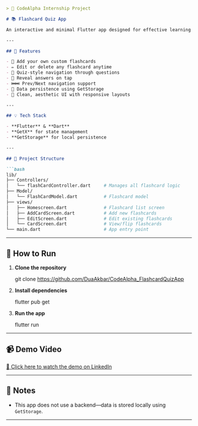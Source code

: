 ```markdown
> 🚀 CodeAlpha Internship Project

# 📚 Flashcard Quiz App

An interactive and minimal Flutter app designed for effective learning through flashcards. This app allows users to add, view, edit, delete, and flip through flashcards with a smooth and user-friendly interface.

---

## 🔹 Features

- 📝 Add your own custom flashcards
- ✏️ Edit or delete any flashcard anytime
- 🧠 Quiz-style navigation through questions
- 🔁 Reveal answers on tap
- ⏮️⏭️ Prev/Next navigation support
- 💾 Data persistence using GetStorage
- 🎨 Clean, aesthetic UI with responsive layouts

---

## 💡 Tech Stack

- **Flutter** & **Dart**
- **GetX** for state management
- **GetStorage** for local persistence

---

## 📂 Project Structure

```bash
lib/
├── Controllers/
│   └── flashCardController.dart     # Manages all flashcard logic
├── Model/
│   └── FlashCardModel.dart          # Flashcard model
├── views/
│   ├── Homescreen.dart              # Flashcard list screen
│   ├── AddCardScreen.dart           # Add new flashcards
│   ├── EditScreen.dart              # Edit existing flashcards
│   └── CardScreen.dart              # View/flip flashcards
└── main.dart                        # App entry point
````

---

## 🚀 How to Run

1. **Clone the repository**

   
   git clone https://github.com/DuaAkbar/CodeAlpha_FlashcardQuizApp
   

2. **Install dependencies**
  
   flutter pub get
   

3. **Run the app**

   flutter run
   

---

## 📹 Demo Video

[🔗 Click here to watch the demo on LinkedIn]( https://www.linkedin.com/posts/dua-akbar-73686636b_flutter-codealpha-flashcards-activity-7352818790876770304-guVf)

---

## 📌 Notes

* This app does not use a backend—data is stored locally using `GetStorage`.

---